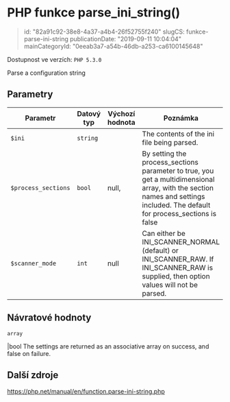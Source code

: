 PHP funkce parse_ini_string()
=============================

> id: "82a91c92-38e8-4a37-a4b4-26f52755f240"
> slugCS: funkce-parse-ini-string
> publicationDate: "2019-09-11 10:04:04"
> mainCategoryId: "0eeab3a7-a54b-46db-a253-ca6100145648"

Dostupnost ve verzích: `PHP 5.3.0`

Parse a configuration string


Parametry
--------------

| Parametr | Datový typ | Výchozí hodnota | Poznámka |
|-----|-----|-----|-----|
| `$ini` | `string` |  | The contents of the ini file being parsed. |
| `$process_sections` | `bool` | null, | By setting the process_sections parameter to true, you get a multidimensional array, with the section names and settings included. The default for process_sections is false |
| `$scanner_mode` | `int` | null | Can either be INI_SCANNER_NORMAL (default) or INI_SCANNER_RAW. If INI_SCANNER_RAW is supplied, then option values will not be parsed. |


Návratové hodnoty
----------------

`array`

|bool The settings are returned as an associative array on success,
and false on failure.

Další zdroje
------------

https://php.net/manual/en/function.parse-ini-string.php
